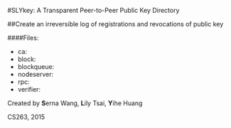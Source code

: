 #SLYkey: A Transparent Peer-to-Peer Public Key Directory

##Create an irreversible log of registrations and revocations of public key

####Files:
- ca:
- block:
- blockqueue:
- nodeserver:
- rpc:
- verifier:

Created by **S**erna Wang, **L**ily Tsai, **Y**ihe Huang

CS263, 2015
